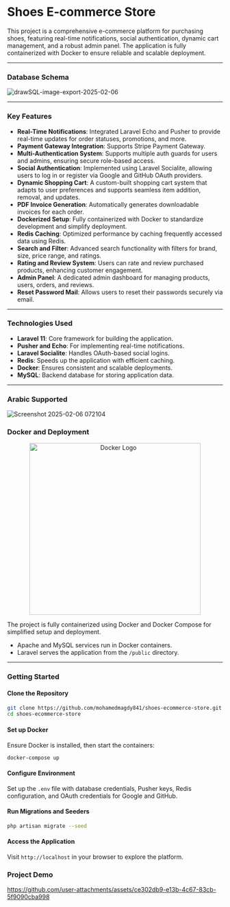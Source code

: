 # Shoes E-commerce Store 
This project is a comprehensive e-commerce platform for purchasing shoes, featuring real-time notifications, social authentication, dynamic cart management, and a robust admin panel. The application is fully containerized with Docker to ensure reliable and scalable deployment.

---

### **Database Schema**  
![drawSQL-image-export-2025-02-06](https://github.com/user-attachments/assets/52bbe47b-b3a7-4a85-9e51-066724f8d37d)

---

### **Key Features**  

- **Real-Time Notifications**: Integrated Laravel Echo and Pusher to provide real-time updates for order statuses, promotions, and more.
- **Payment Gateway Integration**: Supports Stripe Payment Gateway. 
- **Multi-Authentication System**: Supports multiple auth guards for users and admins, ensuring secure role-based access.  
- **Social Authentication**: Implemented using Laravel Socialite, allowing users to log in or register via Google and GitHub OAuth providers.  
- **Dynamic Shopping Cart**: A custom-built shopping cart system that adapts to user preferences and supports seamless item addition, removal, and updates.  
- **PDF Invoice Generation**: Automatically generates downloadable invoices for each order.
- **Dockerized Setup**: Fully containerized with Docker to standardize development and simplify deployment.
- **Redis Caching**: Optimized performance by caching frequently accessed data using Redis.  
- **Search and Filter**: Advanced search functionality with filters for brand, size, price range, and ratings.  
- **Rating and Review System**: Users can rate and review purchased products, enhancing customer engagement.  
- **Admin Panel**: A dedicated admin dashboard for managing products, users, orders, and reviews.  
- **Reset Password Mail**: Allows users to reset their passwords securely via email.  


---

### **Technologies Used**  

- **Laravel 11**: Core framework for building the application.  
- **Pusher and Echo**: For implementing real-time notifications.  
- **Laravel Socialite**: Handles OAuth-based social logins.  
- **Redis**: Speeds up the application with efficient caching.  
- **Docker**: Ensures consistent and scalable deployments.  
- **MySQL**: Backend database for storing application data.  

---

### **Arabic Supported**
![Screenshot 2025-02-06 072104](https://github.com/user-attachments/assets/93fe81c6-49e6-432f-9a70-795127c442ca)

### **Docker and Deployment**  
<p align="center"><a href="https://www.docker.com/" target="_blank"><img src="https://github.com/user-attachments/assets/1511730a-e1cb-4a3f-b605-8f35cad40027" width="400" alt="Docker Logo"></a></p>

The project is fully containerized using Docker and Docker Compose for simplified setup and deployment.  
- Apache and MySQL services run in Docker containers.  
- Laravel serves the application from the `/public` directory.  

---

### **Getting Started**  

#### **Clone the Repository**  
```bash
git clone https://github.com/mohamedmagdy841/shoes-ecommerce-store.git
cd shoes-ecommerce-store
```

#### **Set up Docker**  
Ensure Docker is installed, then start the containers:  
```bash
docker-compose up
```

#### **Configure Environment**  
Set up the `.env` file with database credentials, Pusher keys, Redis configuration, and OAuth credentials for Google and GitHub.  

#### **Run Migrations and Seeders**  
```bash
php artisan migrate --seed
```

#### **Access the Application**  
Visit `http://localhost` in your browser to explore the platform.


### **Project Demo**

https://github.com/user-attachments/assets/ce302db9-e13b-4c67-83cb-5f9090cba998

